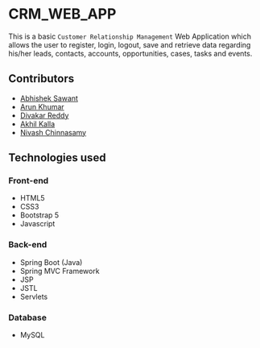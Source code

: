 # CRM_WEB_APP
This is a basic `Customer Relationship Management` Web Application which allows the user to register, login, logout, save and retrieve data regarding his/her leads, contacts, accounts, opportunities, cases, tasks and events.

## Contributors
- [Abhishek Sawant](https://github.com/abhisheksawant807)
- [Arun Khumar](https://github.com/arunuj14)
- [Divakar Reddy](https://github.com/divakarReddy082)
- [Akhil Kalla](https://github.com/Ackerman143)
- [Nivash Chinnasamy](https://github.com/Nivash1025)

## Technologies used

### Front-end
- HTML5
- CSS3
- Bootstrap 5
- Javascript

### Back-end
- Spring Boot (Java)
- Spring MVC Framework
- JSP
- JSTL
- Servlets

### Database
- MySQL


